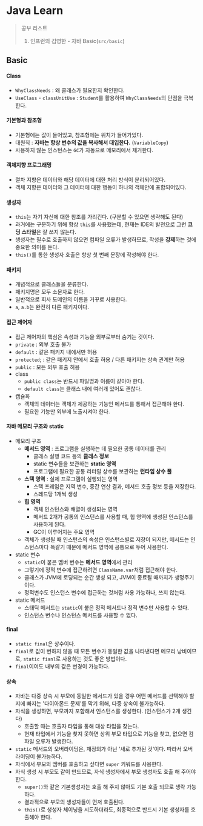 # Java Learn

> 공부 리스트
> 1. 인프런의 김영한 - 자바 Basic(`src/basic`)

## Basic
#### Class
- `WhyClassNeeds` : 왜 클래스가 필요한지 확인한다.
- `UseClass` - `classUnitUse` : `Student`를 활용하여 `WhyClassNeeds`의 단점을 극복한다.

#### 기본형과 참조형
- 기본형에는 값이 들어있고, 참조형에는 위치가 들어가있다.
- 대원칙 : **자바는 항상 변수의 값을 복사해서 대입한다.** (`VariableCopy`)
- 사용하지 않는 인스턴스는 `GC`가 자동으로 메모리에서 제거한다.

#### 객체지향 프로그래밍
- 절차 지향은 데이터와 해당 데이터에 대한 처리 방식이 분리되어있다.
- 객체 지향은 데이터와 그 데이터에 대한 행동이 하나의 객체안에 포함되어있다.

#### 생성자
- `this`는 자기 자신에 대한 참조를 가리킨다. (구분할 수 있으면 생략해도 된다)
- 과거에는 구분하기 위해 항상 `this`를 사용했는데, 현재는 IDE의 발전으로 그런 **코딩 스타일**은 잘 쓰지 않는다. 
- 생성자는 필수로 호출하지 않으면 컴파일 오류가 발생하므로, 작성을 **강제**하는 것에 중요한 의미를 둔다.
- `this()`를 통한 생성자 호출은 항상 첫 번째 문장에 작성해야 한다.

#### 패키지
- 개념적으로 클래스들을 분류한다.
- 패키지명은 모두 소문자로 한다.
- 일반적으로 회사 도메인의 이름을 거꾸로 사용한다.
- `a`, `a.b`는 완전히 다른 패키지이다.

#### 접근 제어자
- 접근 제어자의 핵심은 속성과 기능을 외부로부터 숨기는 것이다.
- `private` : 외부 호출 불가
- `default` : 같은 패키지 내에서만 허용
- `protected`; : 같은 패키지 안에서 호출 허용 / 다른 패키지는 상속 관계만 허용
- `public` : 모든 외부 호출 허용
- class
  - `public class`는 반드시 파일명과 이름이 같아야 한다.
  - `default class`는 클래스 내에 여러개 있어도 괜찮다.
- 캡슐화
  - 객체의 데이터는 객체가 제공하는 기능인 메서드를 통해서 접근해야 한다.
  - 필요한 기능만 외부에 노출시켜야 한다.

#### 자바 메모리 구조와 static
- 메모리 구조
  - **메서드 영역** : 프로그램을 실행하는 데 필요한 공통 데이터를 관리
    - 클래스 실행 코드 등의 **클래스 정보**
    - static 변수들을 보관하는 **static 영역**
    - 프로그램에 필요한 공통 리터럴 상수를 보관하는 **런타임 상수 풀**
  - **스택 영역** : 실제 프로그램이 실행되는 영역
    - 스택 프레임은 지역 변수, 중간 연산 결과, 메서드 호출 정보 등을 저장한다.
    - 스레드당 1개씩 생성
  - **힙 영역**
    - 객체 인스턴스와 배열이 생성되는 영역
    - 메서드 2개가 공통의 인스턴스를 사용할 때, 힙 영역에 생성된 인스턴스를 사용하게 된다.
    - GC이 이루어지는 주요 영역
  - 객체가 생성될 때 인스턴스의 속성은 인스턴스별로 저장이 되지만, 메서드는 인스턴스마다 똑같기 때문에 메서드 영역에 공통으로 두어 사용한다.
- static 변수
  - `static`이 붙은 멤버 변수는 **메서드 영역**에서 관리
  - 그렇기에 정적 변수에 접근하려면 `ClassName.var`처럼 접근해야 한다.
  - 클래스가 JVM에 로딩되는 순간 생성 되고, JVM이 종료될 때까지가 생명주기이다.
  - 정적변수도 인스턴스 변수에 접근하는 것처럼 사용 가능하나, 쓰지 않는다.
- static 메서드
  - 스태틱 메서드는 `static`이 붙은 정적 메서드나 정적 변수만 사용할 수 있다.
  - 인스턴스 변수나 인스턴스 메서드를 사용할 수 없다.

#### final
- `static final`은 상수이다.
- `final`로 값이 변하지 않을 때 모든 변수가 동일한 값을 나타낸다면 메모리 낭비이므로, `static fianl`로 사용하는 것도 좋은 방법이다.
- `final`이여도 내부의 값은 변경이 가능하다.

#### 상속
- 자바는 다중 상속 시 부모에 동일한 메서드가 있을 경우 어떤 메서드를 선택해야 할지에 빠지는 '다이아몬드 문제'를 막기 위해, 다중 상속이 불가능하다.
- 자식을 생성하면, 부모까지 포함해서 인스턴스를 생성한다. (인스턴스가 2개 생긴다)
  - 호출할 때는 호출자 타입을 통해 대상 타입을 찾는다.
  - 현재 타입에서 기능을 찾지 못하면 상위 부모 타입으로 기능을 찾고, 없으면 컴파일 오류가 발생한다.
- `static` 메서드의 오버라이딩은, 재정의가 아닌 '새로 추가된 것'이다. 따라서 오버라이딩이 불가능하다.
- 자식에서 부모의 멤버를 호출하고 싶다면 `super` 키워드를 사용한다.
- 자식 생성 시 부모도 같이 만드므로, 자식 생성자에서 부모 생성자도 호출 해 주어야 한다.
  - `super()`와 같은 기본생성자는 호출 해 주지 않아도 기본 호출 되므로 생략 가능하다.
  - 결과적으로 부모의 생성자들이 먼저 호출된다.
  - `this()`로 생성자 체이닝을 시도하더라도, 최종적으로 반드시 기본 생성자를 호출해야 한다.
